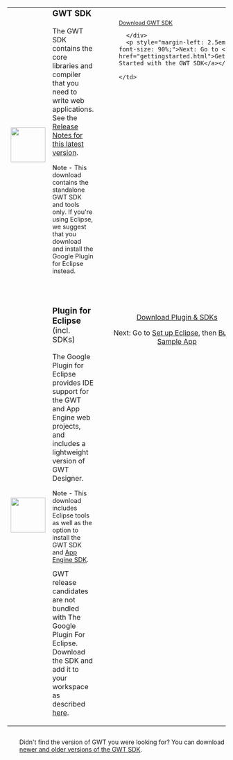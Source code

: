 

<link href="https://www.google.com/css/modules/buttons/g-button.css" rel="stylesheet" type="text/css" />

<style type="text/css">
    .g-button {
      width: 22em;   /* width of buttons */
    }

    .dlbutton {
      padding: 0.5em;
      background-color: #e5ecf9;
      border: 1px solid #3366cc;
      border-left: 3px solid #efefef;
      border-top: 3px solid #f4f4f4;
      border-right: 3px solid #c0c0c0;
      border-bottom: 3px solid #c0c0c0;
      background-color: #dfdfdf;
      width: 15em;
      text-align: center;
      cursor: pointer;
      font-size: medium;
      white-space: nowrap;
    }

    .dlbutton .link {
      text-decoration: underline;
      color: #0000cc;
    }

    .dlbutton .link {
      font-weight: bold;
    }

    .dlbutton .platform {
      font-size: smaller;
      margin-top: 2px;
    }

    .download {
      margin-bottom: 1em;
      border: none;
    }

    .download td {
      vertical-align: middle;
      border: none;
    }

    .download ul {
      margin: 0;
      padding: 0;
      list-style-type: none;
    }

    .download .moreinfo {
      padding-left: 25px;
      white-space: nowrap;
    }

	.download .spacer {
      border-top:#E5ECF9 solid 2px;
	}

    .spaced li {
      margin-bottom: 1em;
    }

    .sdkTerms {
      font-size: 75%;
    }

    #gc-pagecontent h3 {
      font-size: 120%;
    }
</style>

<table class="columns">
  <tbody>

  <tr id="sdk" style="margin-top: 1em;">
    <td>
      <img src="images/sdk-sm.png" style="float: left; width: 80; height: 80;" />
    </td>
    <td>
      <h3 style="margin-top: 0em;">GWT SDK</h3>
      <p>
      The GWT SDK contains the core libraries and compiler
      that you need to write web applications.
      See the <a href="release-notes.html#Release_Notes_2_6_0">Release Notes for this latest version</a>.
      </p>
      <p style="font-size: 90%;">
      <b style="color: #444;">Note</b> - This download contains the standalone GWT SDK and tools only. If you're
      using Eclipse, we suggest that you download and install the Google Plugin for Eclipse instead.
      </p>
    </td>
    <td class="moreinfo" style="vertical-align:top;">
      <div class="g-button" style="margin-top: 1em; margin-left: 2em; width: 18em; padding: 10px;">
        <div><span><span>
          <a href="https://google-web-toolkit.googlecode.com/files/gwt-2.6.0.zip" style="font-size: 80%;">Download GWT SDK</a>
        </span></span></div>
       
      </div>
      <p style="margin-left: 2.5em; font-size: 90%;">Next: Go to <a href="gettingstarted.html">Getting Started with the GWT SDK</a></p>

    </td>
  </tr>

  <tr><td>&nbsp;</td></tr> <!-- spacer -->

  <tr><td>&nbsp;</td></tr> <!-- spacer -->

   <tr id="gpe" style="margin-top: 1em;">
    <td>
      <img src="https://developer.google.com/eclipse/images/google-plugin.png" style="float: left; width:
      80px; height: 80px" />
    </td>
    <td>
      <h3 style="margin-top: 0em;">Plugin for Eclipse <span style="font-weight: normal; font-size: 95%;"> (incl. SDKs)</span></h3>
      <p>
      The Google Plugin for Eclipse provides IDE support for the GWT and App Engine web projects,
      and includes a lightweight version of GWT Designer.
      </p>
      <p style="font-size: 90%;">
      <b style="color: #444;">Note</b> - This download includes Eclipse tools as well as the option to install
      the GWT SDK and <a href="https://developer.google.com/appengine/docs/whatisgoogleappengine">App Engine SDK</a>.
      </p>
      <p class="note" style="margin-top: 0.7em;">GWT release candidates are not bundled with The Google Plugin For Eclipse. Download the SDK and add it to your workspace as described <a href="https://developers.google.com/eclipse/docs/using_sdks">here</a>.
      </p>
    </td>
    <td class="moreinfo" style="vertical-align:top; text-align:center">
      <div class="g-button" style="margin-top: 1em;">
        <div><span><span>
          <a href="https://developer.google.com/eclipse/docs/download">Download Plugin &amp; SDKs</a>
        </span></span></div>
      </div>
      <p font-size: 90%;>Next: Go to <a href="usingeclipse.html">Set up Eclipse</a>, then
      <a href="doc/latest/tutorial/gettingstarted.html">Build a Sample App</a></p>
    </td>
  </tr>

</tbody></table>

<p class="note" style="margin-top: 2em; margin-left: 2em;">
Didn't find the version of GWT you were looking for?
You can download <a href="versions.html">newer and older versions of the GWT SDK</a>.
</p>
